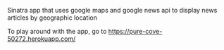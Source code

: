 Sinatra app that uses google maps and google news api to display news articles by geographic location 

To play around with the app, go to https://pure-cove-50272.herokuapp.com/
